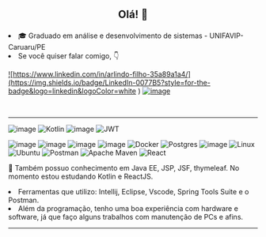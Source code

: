## <p align="center"> Olá!  :wave:  </p> 
<!--
<h5><p align="center">Você é o visitante numero:</p></h5>
<h5><p align="center">you is visitor number:</p></h5>
<h5><p align="center">  <img alingn="center" src="https://profile-counter.glitch.me/SeuPerfildoGitHub/count.svg" /></p></h5>
-->


<li>🎓 Graduado em análise e desenvolvimento de sistemas - UNIFAVIP-Caruaru/PE
<br>


<li>Se você quiser falar comigo, 👇

<a href="https://www.linkedin.com/in/arlindo-lima-35a89a1a4/"> ![https://www.linkedin.com/in/arlindo-filho-35a89a1a4/](https://img.shields.io/badge/LinkedIn-0077B5?style=for-the-badge&logo=linkedin&logoColor=white
)</a>
<a href="https://api.whatsapp.com/send?phone=5581992870704&text=Oi%2C%20eu%20venho%20do%20git.">
![image](https://img.shields.io/badge/WhatsApp-25D366?style=for-the-badge&logo=whatsapp&logoColor=white
)</a>

<br>
<hr/>
 
 ![image](https://img.shields.io/badge/Java-ED8B00?style=for-the-badge&logo=java&logoColor=white
)
 ![Kotlin](https://img.shields.io/badge/kotlin-%237F52FF.svg?style=for-the-badge&logo=kotlin&logoColor=white)
 ![image](https://img.shields.io/badge/HTML5-E34F26?style=for-the-badge&logo=html5&logoColor=white
)
![JWT](https://img.shields.io/badge/JWT-black?style=for-the-badge&logo=JSON%20web%20tokens)

 ![image](https://img.shields.io/badge/CSS3-1572B6?style=for-the-badge&logo=css3&logoColor=white
)
 ![image](https://img.shields.io/badge/Bootstrap-563D7C?style=for-the-badge&logo=bootstrap&logoColor=white
)
 ![image](https://img.shields.io/badge/MySQL-00000F?style=for-the-badge&logo=mysql&logoColor=white
)
![image](https://img.shields.io/badge/Spring-6DB33F?style=for-the-badge&logo=spring&logoColor=white
 )
![Docker](https://img.shields.io/badge/docker-%230db7ed.svg?style=for-the-badge&logo=docker&logoColor=white
 )
![Postgres](https://img.shields.io/badge/postgres-%23316192.svg?style=for-the-badge&logo=postgresql&logoColor=white
 )
![image](https://img.shields.io/badge/jQuery-0769AD?style=for-the-badge&logo=jquery&logoColor=white)
 ![Linux](https://img.shields.io/badge/Linux-FCC624?style=for-the-badge&logo=linux&logoColor=black)
 ![Ubuntu](https://img.shields.io/badge/Ubuntu-E95420?style=for-the-badge&logo=ubuntu&logoColor=white)
  ![Postman](https://img.shields.io/badge/Postman-FF6C37?style=for-the-badge&logo=postman&logoColor=white)
 ![Apache Maven](https://img.shields.io/badge/Apache%20Maven-C71A36?style=for-the-badge&logo=Apache%20Maven&logoColor=white)
![React](https://img.shields.io/badge/react-%2320232a.svg?style=for-the-badge&logo=react&logoColor=%2361DAFB)
 
 
👷 Também possuo conhecimento em  Java EE, JSP, JSF, thymeleaf. No momento estou estudando Kotlin e ReactJS.


<li>Ferramentas que utilizo: Intellij, Eclipse, Vscode, Spring Tools Suite e o Postman.

<li>Além da programação, tenho uma boa experiência com hardware e software, já que faço alguns trabalhos com manutenção de PCs e afins.

<hr>


